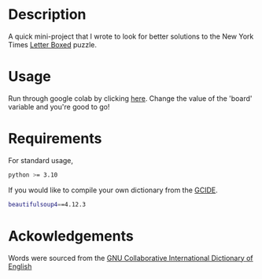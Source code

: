 # Description
A quick mini-project that I wrote to look for better solutions to the New York Times [Letter Boxed](https://www.nytimes.com/puzzles/letter-boxed) puzzle.
# Usage
Run through google colab by clicking [here](https://colab.research.google.com/github/benz0id/letter_boxed/blob/master/run_letter_boxed.ipynb). Change the value of the 'board' variable and you're good to go!
# Requirements
For standard usage,
``` bash
python >= 3.10
```
If you would like to compile your own dictionary from the [GCIDE](https://gcide.gnu.org.ua/).
``` bash
beautifulsoup4==4.12.3
```
# Ackowledgements
Words were sourced from the [GNU Collaborative International Dictionary of English](https://gcide.gnu.org.ua/)
